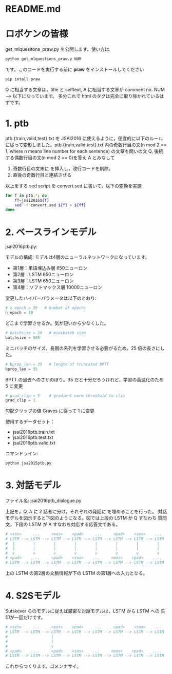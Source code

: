 ﻿# README.md

ロボケンの皆様
============


get_mlquesitons_praw.py を公開します。使い方は

```bash
python get_mlquestions_praw.y NUM
```

です。このコードを実行する前に **praw** をインストールしてください

```bash
pip intall praw
```
Q に相当する文章は，title と selftext, A に相当する文章が comment no. NUM --> 以下になっています。
多分これで html のタグは完全に取り除かれているはずです。


# 1. ptb

ptb.{train,valid,test}.txt を JSAI2016 に使えるように，便宜的に以下のルール
に従って変形しました。ptb.{train,valid,test}.txt 内の奇数行目の文(n mod 2
== 1, where n means line number for each sentence) の文章を問いの文 Q, 後続
する偶数行目の文(n mod 2 == 0)を答え A とみなして

1. 奇数行目の文末に <cntnxt> を挿入し，改行コードを削除，
2. 直後の奇数行目と連結させる

以上をする sed script を convert.sed に書いて，以下の変換を実施

```bash
for f in ptb.*; do
    ff=jsai2016${f}
    sed -f convert.sed ${f} > ${ff}
done
```

# 2. ベースラインモデル

jsai2016ptb.py:

モデルの構成:
モデルは4層のニューラルネットワークになっています。
- 第1層：単語埋込み層 650ニューロン
- 第2層：LSTM 650ニューロン
- 第3層：LSTM 650ニューロン
- 第4層：ソフトマックス層 10000ニューロン

変更したハイパーパラメータは以下のとおり:

```python
# n_epoch = 39   # number of epochs
n_epoch = 10
```
どこまで学習させるか。気が短いから少なくした。

```python
# batchsize = 20   # minibatch size
batchsize = 500
```
ミニバッチのサイズ。長期の系列を学習させる必要がるため。25 倍の長さにした。

```python
# bprop_len = 35   # length of truncated BPTT
bprop_len = 35
```
BPTT の過去へのさかのぼり。35 だと十分だろうけれど，学習の高速化のため 5 に変更

```python
# grad_clip = 5    # gradient norm threshold to clip
grad_clip = 1
```
勾配クリップの値 Graves に従って 1 に変更

使用するデータセット：
* jsai2016ptb.train.txt
* jsai2016ptb.test.txt
* jsai2016ptb.valid.txt

コマンドライン:
```python
python jsa2015ptb.py
```

# 3. 対話モデル

ファイル名: jsai2016ptb_dialogue.py

上記を，Q, A に 2 話者に分け，それぞれの発話に <pad> を埋めることを行った。
対話モデルを図示すると下図のようになる。図では上段の LSTM が Q すなわち
質問文，下段の LSTM が A すなわち対応する応答文である。

```python
# <sos>     ...     <eos>    <pad>     ...     <pad>    <sos>    ...
# LSTM --> LSTM --> LSTM --> LSTM --> LSTM --> LSTM --> LSTM --> LSTM
#  |        |        |        |        |        |        |        |
#  |        |        |        |        |        |        |        |
#  v        v        v        v        v        v        v        v
# <pad>    ....     <pad>    <sos>    ...     <eos>    <pad>    ....
# LSTM --> LSTM --> LSTM --> LSTM --> LSTM --> LSTM --> LSTM --> LSTM
```
上の LSTM の第2層の文脈情報が下の LSTM の第1層への入力となる。

# 4. S2Sモデル

Sutskever らのモデルに従えば厳密な対話モデルは，LSTM から LSTM への
矢印が一回だけです。
```python
# <sos>     ...     <eos>    <pad>     ...     <pad>    <sos>    ...
# LSTM --> LSTM --> LSTM --> LSTM --> LSTM --> LSTM --> LSTM --> LSTM
#                   |
#                   |
#                   v
# <pad>    ....     <pad>    <sos>    ...     <eos>    <pad>    ....
# LSTM --> LSTM --> LSTM --> LSTM --> LSTM --> LSTM --> LSTM --> LSTM
```

これからつくります。ゴメンナサイ。

